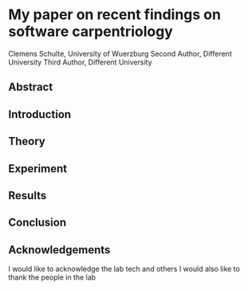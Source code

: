 # My paper on recent findings on software carpentriology
Clemens Schulte, University of Wuerzburg
Second Author, Different University
Third Author, Different University

## Abstract

## Introduction

## Theory

## Experiment

## Results

## Conclusion

## Acknowledgements
I would like to acknowledge the lab tech and others
I would also like to thank the people in the lab
